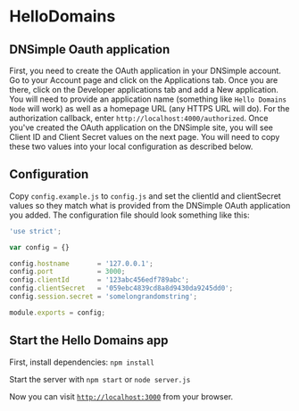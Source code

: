# HelloDomains

## DNSimple Oauth application

First, you need to create the OAuth application in your DNSimple account. Go to your Account page and click on the Applications tab. Once you are there, click on the Developer applications tab and add a New application. You will need to provide an application name (something like `Hello Domains Node` will work) as well as a homepage URL (any HTTPS URL will do). For the authorization callback, enter `http://localhost:4000/authorized`. Once you've created the OAuth application on the DNSimple site, you will see Client ID and Client Secret values on the next page. You will need to copy these two values into your local configuration as described below.

## Configuration

Copy `config.example.js` to `config.js` and set the clientId and clientSecret values so they match what is provided from the DNSimple OAuth application you added. The configuration file should look something like this:

```javascript
'use strict';

var config = {}

config.hostname       = '127.0.0.1';
config.port           = 3000;
config.clientId       = '123abc456edf789abc';
config.clientSecret   = '059ebc4839cd8a8d9430da9245dd0';
config.session.secret = 'somelongrandomstring';

module.exports = config;
```

## Start the Hello Domains app

First, install dependencies: `npm install`

Start the server with `npm start` or `node server.js`

Now you can visit [`http://localhost:3000`](http://localhost:3000) from your browser.
